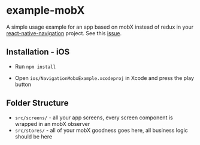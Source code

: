 # example-mobX

A simple usage example for an app based on mobX instead of redux in your [react-native-navigation](https://github.com/wix/react-native-navigation) project.
See this [issue](https://github.com/wix/react-native-navigation/issues/187).

## Installation - iOS

* Run `npm install`

* Open `ios/NavigationMobxExample.xcodeproj` in Xcode and press the play button

## Folder Structure

* `src/screens/` - all your app screens, every screen component is wrapped in an mobX observer
* `src/stores/` - all of your mobX goodness goes here, all business logic should be here